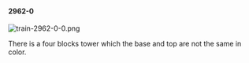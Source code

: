 #### 2962-0
![train-2962-0-0.png](https://github.com/lil-lab/nlvr/raw/master/nlvr/train/images/22/train-2962-0-0.png "train-2962-0-0.png")

There is a four blocks tower which the base and top are not the same in color.